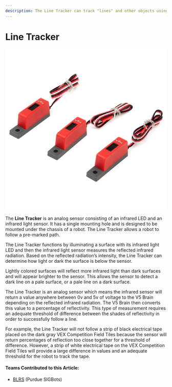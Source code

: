 ```yaml
---
description: The Line Tracker can track "lines" and other objects using infrared LEDs
---
```


# Line Tracker

![](../../.gitbook/assets/line-tracker.jpg)

The **Line Tracker** is an analog sensor consisting of an infrared LED and an infrared light sensor. It has a single mounting hole and is designed to be mounted under the chassis of a robot. The Line Tracker allows a robot to follow a pre-marked path. 

The Line Tracker functions by illuminating a surface with its infrared light LED and then the infrared light sensor measures the reflected infrared radiation. Based on the reflected radiation’s intensity, the Line Tracker can determine how light or dark the surface is below the sensor.

Lightly colored surfaces will reflect more infrared light than dark surfaces and will appear brighter to the sensor. This allows the sensor to detect a dark line on a pale surface, or a pale line on a dark surface.

The Line Tracker is an analog sensor which means the infrared sensor will return a value anywhere between 0v and 5v of voltage to the V5 Brain depending on the reflected infrared radiation. The V5 Brain then converts this value to a percentage of reflectivity. This type of measurement requires an adequate threshold of difference between the shades of reflectivity in order to successfully follow a line.

For example, the Line Tracker will not follow a strip of black electrical tape placed on the dark gray VEX Competition Field Tiles because the sensor will return percentages of reflection too close together for a threshold of difference. However, a strip of white electrical tape on the VEX Competition Field Tiles will provide a large difference in values and an adequate threshold for the robot to track the tape.

#### Teams Contributed to this Article:

* [BLRS](https://purduesigbots.com/) \(Purdue SIGBots\)


